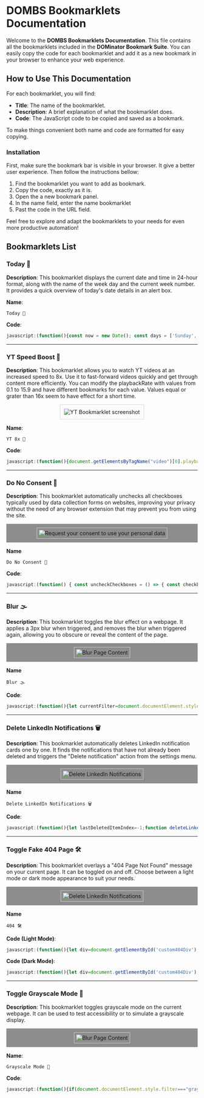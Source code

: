 # DOMBS Bookmarklets Documentation

Welcome to the **DOMBS Bookmarklets Documentation**. This file contains all the bookmarklets included in the **DOMinator Bookmark Suite**. You can easily copy the code for each bookmarklet and add it as a new bookmark in your browser to enhance your web experience.

## How to Use This Documentation

For each bookmarklet, you will find:
- **Title**: The name of the bookmarklet.
- **Description**: A brief explanation of what the bookmarklet does.
- **Code**: The JavaScript code to be copied and saved as a bookmark.

To make things convenient both name and code are formatted for easy copying.

### Installation

First, make sure the bookmark bar is visible in your browser. It give a better user experience. Then follow the instructions bellow:

1. Find the bookmarklet you want to add as bookmark.
2. Copy the code, exactly as it is.
3. Open the a new bookmark panel.
4. In the name field, enter the name bookmarklet
5. Past the code in the URL field.

Feel free to explore and adapt the bookmarklets to your needs for even more productive automation!

## Bookmarklets List

### Today 📅

**Description**: This bookmarklet displays the current date and time in 24-hour format, along with the name of the week day and the current week number. It provides a quick overview of today's date details in an alert box.

**Name**:
```
Today 📅
```

**Code**:
```js
javascript:(function(){const now = new Date(); const days = ['Sunday', 'Monday', 'Tuesday', 'Wednesday', 'Thursday', 'Friday', 'Saturday']; const weekNumber = Math.ceil(((now - new Date(now.getFullYear(), 0, 1)) / 86400000 + new Date(now.getFullYear(), 0, 1).getDay() + 1) / 7); const dateTimeString = `Today is: ${days[now.getDay()]}, Week ${weekNumber}\nDate: ${now.toLocaleDateString('en-GB')} Time: ${now.getHours()}:${String(now.getMinutes()).padStart(2, '0')}`; alert(dateTimeString);})();
```
---

### YT Speed Boost 🚀

**Description**: This bookmarklet allows you to watch YT videos at an increased speed to 8x. Use it to fast-forward videos quickly and get through content more efficiently. You can modify the playbackRate with values from 0.1 to 15.9 and have different bookmarks for each value. Values equal or grater than 16x seem to have effect for a short time.
<div style="text-align: center;">
    <img src="../docs/resources/yt_speed.png" alt="YT Bookmarklet screenshot" style="border: 1px solid lightgray; padding: 10px;" />
</div>

**Name**:
```
YT 8x 🚀
```

**Code**:
```js
javascript:(function(){document.getElementsByTagName("video")[0].playbackRate = 8})();
```

---

### Do No Consent 🚫

**Description**: This bookmarklet automatically unchecks all checkboxes typically used by data collection forms on websites, improving your privacy without the need of any browser extension that may prevent you from using the site.

<div style="text-align: center; background-color: rgba(31, 31, 31, 0.5); padding: 10px;">
    <img src="../docs/resources/do_not_consent.png" alt="Request your consent to use your personal data" style="border: 1px solid lightgray; padding: 5px;" />
</div>

**Name**
```
Do No Consent 🚫
```

**Code**:
```js
javascript:(function() { const uncheckCheckboxes = () => { const checkboxes = document.querySelectorAll('input[type="checkbox"]'); checkboxes.forEach(checkbox => { checkbox.checked = false; }); }; const manageOptionsButton = document.querySelector('button.fc-button.fc-cta-manage-options.fc-secondary-button'); if (manageOptionsButton) { manageOptionsButton.click(); setTimeout(() => { uncheckCheckboxes(); const nextButton = document.querySelector('button.fc-navigation-button.fc-manage-vendors'); if (nextButton) { nextButton.click(); setTimeout(() => { uncheckCheckboxes(); const confirmButton = document.querySelector('button.fc-button.fc-confirm-choices.fc-primary-button'); if (confirmButton) { confirmButton.click(); } }, 500); } }, 500); } })();
```

---

### Blur 🌫️

**Description**: This bookmarklet toggles the blur effect on a webpage. It applies a 3px blur when triggered, and removes the blur when triggered again, allowing you to obscure or reveal the content of the page.

<div style="text-align: center; background-color: rgba(31, 31, 31, 0.5); padding: 10px;">
    <img src="../docs/resources/blur.png" alt="Blur Page Content" style="border: 1px solid lightgray; padding: 5px;" />
</div>

**Name**
```
Blur 🌫️
```

**Code**:
```js
javascript:(function(){let currentFilter=document.documentElement.style.filter;if(/^blur\((\d+(\.\d+)?)px\)$/.test(currentFilter)&&currentFilter==='blur(3px)'){document.documentElement.style.filter='';}else{document.documentElement.style.filter='blur(3px)';}})();
```

---

### Delete LinkedIn Notifications 🗑️

**Description**: This bookmarklet automatically deletes LinkedIn notification cards one by one. It finds the notifications that have not already been deleted and triggers the "Delete notification" action from the settings menu.

<div style="text-align: center; background-color: rgba(31, 31, 31, 0.5); padding: 10px;">
    <img src="../docs/resources/deleteLinkedInNotifications.gif" alt="Delete LinkedIn Notifications" style="border: 1px solid lightgray; padding: 5px;" />
</div>

**Name**
```
Delete LinkedIn Notifications 🗑️
```

**Code**:
```js
javascript:(function(){let lastDeletedItemIndex=-1;function deleteLinkedInNotifications(){function processNextCard(){const notificationCards=Array.from(document.querySelectorAll('div[data-finite-scroll-hotkey-item]'));const nextCard=notificationCards.find(card=>{const cardIndex=parseInt(card.getAttribute('data-finite-scroll-hotkey-item'),10);const cardText=card.textContent.includes('Notification deleted.');return cardIndex>lastDeletedItemIndex&&!cardText;});if(!nextCard){console.log("No more active notifications to delete.");return;}const cardIndex=parseInt(nextCard.getAttribute('data-finite-scroll-hotkey-item'),10);const settingsButton=nextCard.querySelector('button[aria-label="Settings menu"]');if(settingsButton){settingsButton.click();setTimeout(function(){const deleteTextElement=Array.from(document.querySelectorAll('.nt-card-settings-dropdown-item__headline')).find(el=>el.textContent.trim()==='Delete notification');if(deleteTextElement){const deleteButton=deleteTextElement.closest('button.nt-card-settings-dropdown-item__button');if(deleteButton){deleteButton.click();console.log(`Notification with index ${cardIndex} deleted.`);lastDeletedItemIndex=cardIndex;setTimeout(processNextCard,500);}else{console.error("Delete button not found.");}}else{console.error("'Delete notification' option not found.");}},300);}else{console.error("Settings button not found in the notification card.");}}processNextCard();}deleteLinkedInNotifications();})();
```

---

### Toggle Fake 404 Page 🛠️

**Description**: This bookmarklet overlays a "404 Page Not Found" message on your current page. It can be toggled on and off. Choose between a light mode or dark mode appearance to suit your needs.

<div style="text-align: center; background-color: rgba(31, 31, 31, 0.5); padding: 10px;">
    <img src="../docs/resources/404.gif" alt="Delete LinkedIn Notifications" style="border: 1px solid lightgray; padding: 5px;" />
</div>

**Name**
```
404 🛠️
```

**Code (Light Mode)**:
```js
javascript:(function(){let div=document.getElementById('custom404Div');if(div){div.remove();}else{div=document.createElement('div');div.id='custom404Div';div.style='position:fixed;top:0;left:0;width:100%;height:100%;background:white;z-index:9999;display:flex;flex-direction:column;align-items:center;justify-content:center;font-family:Arial,sans-serif;color:#202124;text-align:center;';div.innerHTML='<h1 style="font-size:120px;font-weight:bold;margin:0 0 20px;color:#202124;">404</h1><p style="font-size:24px;margin:0 0 10px;color:#202124;">Page Not Found</p><p style="font-size:16px;color:gray;max-width:600px;margin:5px 0;">We can’t seem to find the page you’re looking for.<br>Please return to the previous page or visit our homepage for more information.</p>';document.body.appendChild(div);}})();
```

**Code (Dark Mode)**:
```js
javascript:(function(){let div=document.getElementById('custom404Div');if(div){div.remove();}else{div=document.createElement('div');div.id='custom404Div';div.style='position:fixed;top:0;left:0;width:100%;height:100%;background:#121212;z-index:9999;display:flex;flex-direction:column;align-items:center;justify-content:center;font-family:Arial,sans-serif;color:#f1f1f1;text-align:center;';div.innerHTML='<h1 style="font-size:120px;font-weight:bold;margin:0 0 20px;color:#f1f1f1;">404</h1><p style="font-size:24px;margin:0 0 10px;color:#f1f1f1;">Page Not Found</p><p style="font-size:16px;color:#bdbdbd;max-width:600px;margin:5px 0;">We can’t seem to find the page you’re looking for.<br>Please return to the previous page or visit our homepage for more information.</p>';document.body.appendChild(div);}})();
```

---

### Toggle Grayscale Mode 🩶

**Description**: This bookmarklet toggles grayscale mode on the current webpage. It can be used to test accessibility or to simulate a grayscale display.

<div style="text-align: center; background-color: rgba(31, 31, 31, 0.5); padding: 10px;">
    <img src="../docs/resources/grayscale.jpg" alt="Blur Page Content" style="border: 1px solid lightgray; padding: 5px;" />
</div>

**Name**:
```
Grayscale Mode 🩶
```

**Code**:
```js
javascript:(function(){if(document.documentElement.style.filter==="grayscale(100%)"){document.documentElement.style.filter="";}else{document.documentElement.style.filter="grayscale(100%)";}})();
```